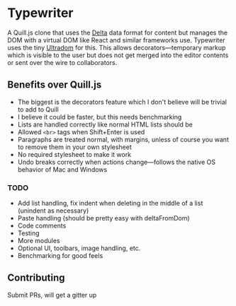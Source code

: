 # Typewriter

A Quill.js clone that uses the [Delta](https://github.com/quilljs/delta/) data format for content but manages the DOM
with a virtual DOM like React and similar frameworks use. Typewriter uses the tiny
[Ultradom](https://github.com/jorgebucaran/ultradom/) for this. This allows decorators—temporary markup which is visible
to the user but does not get merged into the editor contents or sent over the wire to collaborators.

## Benefits over Quill.js

* The biggest is the decorators feature which I don't believe will be trivial to add to Quill
* I believe it could be faster, but this needs benchmarking
* Lists are handled correctly like normal HTML lists should be
* Allowed `<br>` tags when Shift+Enter is used
* Paragraphs are treated normal, with margins, unless of course you want to remove them in your own stylesheet
* No required stylesheet to make it work
* Undo breaks correctly when actions change—follows the native OS behavior of Mac and Windows

### TODO

* Add list handling, fix indent when deleting in the middle of a list (unindent as necessary)
* Paste handling (should be pretty easy with deltaFromDom)
* Code comments
* Testing
* More modules
* Optional UI, toolbars, image handling, etc.
* Benchmarking for good feels

## Contributing

Submit PRs, will get a gitter up
